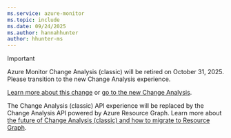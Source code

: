 ```yaml
---
ms.service: azure-monitor
ms.topic: include
ms.date: 09/24/2025
ms.author: hannahhunter
author: hhunter-ms
---
```


> [!IMPORTANT]
> Azure Monitor Change Analysis (classic) will be retired on October 31, 2025. Please transition to the new Change Analysis experience.
>
> [Learn more about this change](/azure/governance/resource-graph/changes/view-resource-changes?WT.mc_id=Portal-Microsoft_Azure_ChangeAnalysis) or [go to the new Change Analysis](https://portal.azure.com/#view/Microsoft_Azure_OneInventory/ResourceChangesOverview.ReactView).
>
> The Change Analysis (classic) API experience will be replaced by the Change Analysis API powered by Azure Resource Graph. Learn more about [the future of Change Analysis (classic) and how to migrate to Resource Graph](../change-analysis-migration.md).

